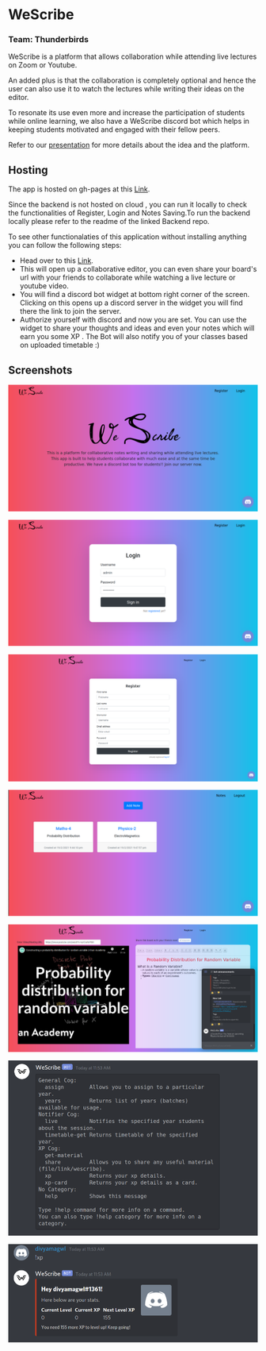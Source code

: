 # WeScribe

### Team: Thunderbirds

WeScribe is a platform that allows collaboration while attending live lectures on Zoom or Youtube.

An added plus is that the collaboration is completely optional and hence the user can also use it to watch the lectures while writing their ideas on the editor.

To resonate its use even more and increase the participation of students while online learning, we also have a WeScribe discord bot which helps in keeping students motivated and engaged with their fellow peers.

Refer to our [presentation](./WeSribe.pptx) for more details about the idea and the platform.

## Hosting

The app is hosted on gh-pages at this [Link](https://gaganagarwal77.github.io/WeScribe-Frontend/).

Since the backend is not hosted on cloud , you can run it locally to check the functionalities of Register, Login and Notes Saving.To run the backend locally please refer to the readme of the linked Backend repo.

To see other functionalaties of this application without installing anything you can follow the following steps:

- Head over to this [Link](https://gaganagarwal77.github.io/WeScribe-Frontend/board).
- This will open up a collaborative editor, you can even share your board's url with your friends to collaborate while watching a live lecture or youtube video.
- You will find a discord bot widget at bottom right corner of the screen. Clicking on this opens up a discord server in the widget you will find there the link to join the server.
- Authorize yourself with discord and now you are set. You can use the widget to share your thoughts and ideas and even your notes which will earn you some XP . The Bot will also notify you of your classes based on uploaded timetable :)

## Screenshots

![1](./images/1.png)

![2](./images/2.png)

![3](./images/7.png)

![4](./images/3.png)

![5](./images/4.png)

![6](./images/5.png)

![7](./images/6.png)
